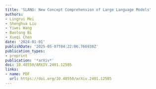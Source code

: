 ```yaml
---
title: 'SLANG: New Concept Comprehension of Large Language Models'
authors:
- Lingrui Mei
- Shenghua Liu
- Yiwei Wang
- Baolong Bi
- Xueqi Chen
date: '2024-01-01'
publishDate: '2025-05-07T04:22:06.766938Z'
publication_types:
- preprint
publication: '*arXiv*'
doi: 10.48550/ARXIV.2401.12585
links:
- name: PDF
  url: https://doi.org/10.48550/arXiv.2401.12585
---
```


